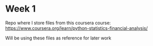 # Week 1 

Repo where I store files from this coursera course: https://www.coursera.org/learn/python-statistics-financial-analysis/

Will be using these files as reference for later work
